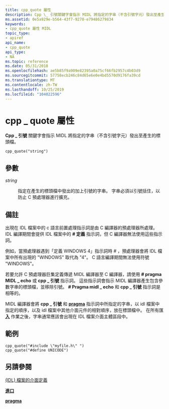 ```yaml
---
title: cpp_quote 屬性
description: Cpp \_ 引號關鍵字會指示 MIDL 將指定的字串（不含引號字元）發出至產生的標頭檔。
ms.assetid: 0e5a929e-b564-43f7-9270-e79486279834
keywords:
- cpp_quote 屬性 MIDL
topic_type:
- apiref
api_name:
- cpp_quote
api_type:
- NA
ms.topic: reference
ms.date: 05/31/2018
ms.openlocfilehash: ae5b85f9a909e82395a0a75cf66fb2957c4b03d9
ms.sourcegitcommit: 57758ecb246c84d65e6e0e4bd5570d9176fa39cd
ms.translationtype: MT
ms.contentlocale: zh-TW
ms.lasthandoff: 10/25/2019
ms.locfileid: "104022596"
---
```

# <a name="cpp_quote-attribute"></a>cpp \_ quote 屬性

**Cpp \_ 引號** 關鍵字會指示 MIDL 將指定的字串（不含引號字元）發出至產生的標頭檔。

``` syntax
cpp_quote("string")
```

## <a name="parameters"></a>參數

<dl> <dt>

*string* 
</dt> <dd>

指定在產生的標頭檔中發出的加上引號的字串。 字串必須以引號括住，以防止 C 預處理器進行擴充。

</dd> </dl>

## <a name="remarks"></a>備註

出現在 IDL 檔案中的 c 語言前置處理指示詞是由 C 編譯器的預處理器所處理。 IDL 編譯期間會提供 IDL 檔案中的 **\# 定義** 指示詞，但 C 編譯器無法使用這些指示詞。

例如，當預處理器遇到「定義 WINDOWS 4」指示詞時 \# ，預處理器會將 IDL 檔案中所有出現的 "WINDOWS" 取代為 "4"。 C 語言編譯期間無法使用符號 "WINDOWS"。

若要允許 C 預處理器巨集定義傳遞 MIDL 編譯器至 C 編譯器，請使用 **\# pragma MIDL \_ echo** 或 **cpp \_ 引號** 指示詞。 這些指示詞會指示 MIDL 編譯器產生包含參數字串的標頭檔，並移除引號。 **\# Pragma midl \_ echo** 和 **cpp \_ 引號** 指示詞是相等的。

MIDL 編譯器會將 **cpp \_ 引號** 和 [**pragma**](pragma.md) 指示詞中所指定的字串，以 idl 檔案中指定的順序，以及 idl 檔案中其他介面元件的相對順序，放在標頭檔中。 在所有匯 [**入**](import.md) 作業之後，字串通常應該會出現在 IDL 檔案介面主體區段中。

## <a name="examples"></a>範例

``` syntax
cpp_quote("#include \"myfile.h\" ")  
cpp_quote("#define UNICODE")
```

## <a name="see-also"></a>另請參閱

<dl> <dt>

[ (IDL) 檔案的介面定義](interface-definition-idl-file.md)
</dt> <dt>

[**進口**](import.md)
</dt> <dt>

[**pragma**](pragma.md)
</dt> </dl>

 

 




